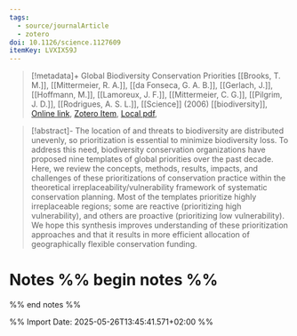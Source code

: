 ```yaml
---
tags:
  - source/journalArticle
  - zotero
doi: 10.1126/science.1127609
itemKey: LVXIX59J
---
```

>[!metadata]+
> Global Biodiversity Conservation Priorities
> [[Brooks, T. M.]], [[Mittermeier, R. A.]], [[da Fonseca, G. A. B.]], [[Gerlach, J.]], [[Hoffmann, M.]], [[Lamoreux, J. F.]], [[Mittermeier, C. G.]], [[Pilgrim, J. D.]], [[Rodrigues, A. S. L.]], 
> [[Science]] (2006)
> [[biodiversity]], 
> [Online link](https://www.science.org/doi/10.1126/science.1127609), [Zotero Item](zotero://select/library/items/LVXIX59J), [Local pdf](file://C:/Users/aburg/Documents/references/zotero/storage/U6P8PP5B/science.1127609.pdf), 

>[!abstract]-
>The location of and threats to biodiversity are distributed unevenly, so prioritization is essential to minimize biodiversity loss. To address this need, biodiversity conservation organizations have proposed nine templates of global priorities over the past decade. Here, we review the concepts, methods, results, impacts, and challenges of these prioritizations of conservation practice within the theoretical irreplaceability/vulnerability framework of systematic conservation planning. Most of the templates prioritize highly irreplaceable regions; some are reactive (prioritizing high vulnerability), and others are proactive (prioritizing low vulnerability). We hope this synthesis improves understanding of these prioritization approaches and that it results in more efficient allocation of geographically flexible conservation funding.

# Notes %% begin notes %%

%% end notes %%




%% Import Date: 2025-05-26T13:45:41.571+02:00 %%
